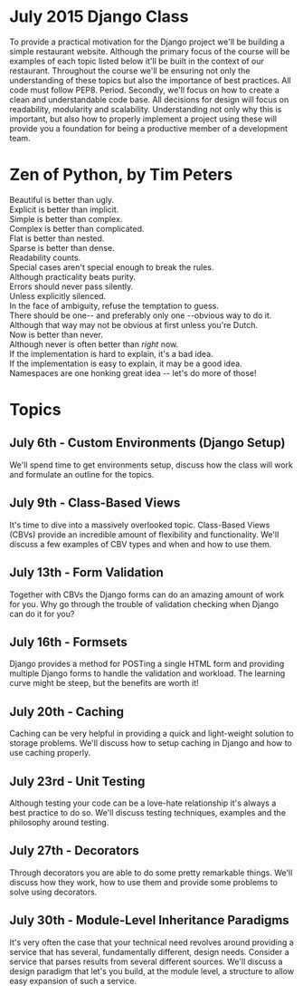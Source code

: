 July 2015 Django Class
======================

To provide a practical motivation for the Django project we'll be building a simple restaurant website.  Although the primary focus of the course will be examples of each topic listed below it'll be built in the context of our restaurant.  Throughout the course we'll be ensuring not only the understanding of these topics but also the importance of best practices.  All code must follow PEP8.  Period.  Secondly, we'll focus on how to create a clean and understandable code base.  All decisions for design will focus on readability, modularity and scalability.  Understanding not only why this is important, but also how to properly implement a project using these will provide you a foundation for being a productive member of a development team. 

Zen of Python, by Tim Peters
============================

Beautiful is better than ugly.<br>
Explicit is better than implicit.<br>
Simple is better than complex.<br>
Complex is better than complicated.<br>
Flat is better than nested.<br>
Sparse is better than dense.<br>
Readability counts.<br>
Special cases aren't special enough to break the rules.<br>
Although practicality beats purity.<br>
Errors should never pass silently.<br>
Unless explicitly silenced.<br>
In the face of ambiguity, refuse the temptation to guess.<br>
There should be one-- and preferably only one --obvious way to do it.<br>
Although that way may not be obvious at first unless you're Dutch.<br>
Now is better than never.<br>
Although never is often better than *right* now.<br>
If the implementation is hard to explain, it's a bad idea.<br>
If the implementation is easy to explain, it may be a good idea.<br>
Namespaces are one honking great idea -- let's do more of those!<br>

Topics
======

July 6th - Custom Environments (Django Setup)
---------------------------------------------

We'll spend time to get environments setup, discuss how the class will work and formulate an outline for the topics.

July 9th - Class-Based Views
----------------------------

It's time to dive into a massively overlooked topic.  Class-Based Views (CBVs) provide an incredible amount of flexibility and functionality.  We'll discuss a few examples of CBV types and when and how to use them.

July 13th - Form Validation
---------------------------

Together with CBVs the Django forms can do an amazing amount of work for you.  Why go through the trouble of validation checking when Django can do it for you?

July 16th - Formsets
--------------------

Django provides a method for POSTing a single HTML form and providing multiple Django forms to handle the validation and workload.  The learning curve might be steep, but the benefits are worth it!

July 20th - Caching
-------------------

Caching can be very helpful in providing a quick and light-weight solution to storage problems.  We'll discuss how to setup caching in Django and how to use caching properly.

July 23rd - Unit Testing
------------------------

Although testing your code can be a love-hate relationship it's always a best practice to do so.  We'll discuss testing techniques, examples and the philosophy around testing.

July 27th - Decorators
----------------------

Through decorators you are able to do some pretty remarkable things.  We'll discuss how they work, how to use them and provide some problems to solve using decorators.

July 30th - Module-Level Inheritance Paradigms
----------------------------------------------

It's very often the case that your technical need revolves around providing a service that has several, fundamentally different, design needs.  Consider a service that parses results from several different sources.  We'll discuss a design paradigm that let's you build, at the module level, a structure to allow easy expansion of such a service.
